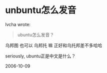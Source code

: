# unbuntu怎么发音

lvcha wrote:
> ubuntu怎么发音？

乌邦图 
也可以 乌邦托 嘛
正好和乌托邦差不多哈哈

seriously, ubuntu正是中文是什么？



2006-10-09
